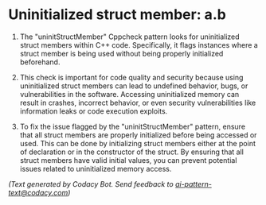 # Uninitialized struct member: a.b

1. The "uninitStructMember" Cppcheck pattern looks for uninitialized struct members within C++ code. Specifically, it flags instances where a struct member is being used without being properly initialized beforehand.

2. This check is important for code quality and security because using uninitialized struct members can lead to undefined behavior, bugs, or vulnerabilities in the software. Accessing uninitialized memory can result in crashes, incorrect behavior, or even security vulnerabilities like information leaks or code execution exploits.

3. To fix the issue flagged by the "uninitStructMember" pattern, ensure that all struct members are properly initialized before being accessed or used. This can be done by initializing struct members either at the point of declaration or in the constructor of the struct. By ensuring that all struct members have valid initial values, you can prevent potential issues related to uninitialized memory access.

_(Text generated by Codacy Bot. Send feedback to ai-pattern-text@codacy.com)_
